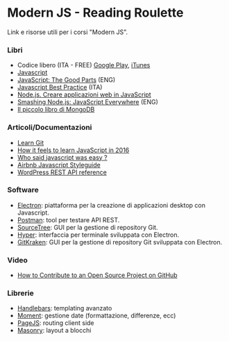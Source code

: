 # Modern JS - Reading Roulette
Link e risorse utili per i corsi "Modern JS".

### Libri
- Codice libero (ITA - FREE) [Google Play](https://play.google.com/store/books/details/Sam_Williams_Codice_Libero_Free_as_in_Freedom?id=1lloCtR6pgsC), [iTunes](https://itunes.apple.com/it/book/codice-libero-free-as-in-freedom/id588162095?mt=11)
- [Javascript](https://www.ibs.it/javascript-libro-kevin-yank-cameron-adams/e/9788850327577)
- [JavaScript: The Good Parts](https://www.amazon.com/JavaScript-Good-Parts-Douglas-Crockford/dp/0596517742) (ENG)
- [Javascript Best Practice](https://www.ibs.it/javascript-best-practices-libro-vari/e/9788866043164) (ITA)
- [Node.js. Creare applicazioni web in JavaScript](https://www.ibs.it/nodejs-creare-applicazioni-web-in-libro-marc-wandschneider/e/9788850332267)
- [Smashing Node.js: JavaScript Everywhere](https://www.amazon.com/Smashing-Node-js-JavaScript-Everywhere-Magazine/dp/1119962595) (ENG)
- [Il piccolo libro di MongoDB](https://nicolaiarocci.com/il-piccolo-libro-di-mongodb-edizione-italiana/)

### Articoli/Documentazioni
- [Learn Git](https://try.github.io/levels/1/challenges/1)
- [How it feels to learn JavaScript in 2016](https://hackernoon.com/how-it-feels-to-learn-javascript-in-2016-d3a717dd577f#.rdypazsgs)
- [Who said javascript was easy ?](https://hackernoon.com/who-said-javascript-easy-f4a1d5b399b8#.2vse647e5)
- [Airbnb Javascript Styleguide](https://github.com/airbnb/javascript)
- [WordPress REST API reference](https://developer.wordpress.org/rest-api/reference/)

### Software
- [Electron](http://electron.atom.io/): piattaforma per la creazione di applicazioni desktop con Javascript.
- [Postman](https://www.getpostman.com/): tool per testare API REST.
- [SourceTree](https://www.sourcetreeapp.com/): GUI per la gestione di repository Git.
- [Hyper](http://hyperterm.org/): interfaccia per terminale sviluppata con Electron.
- [GitKraken](https://www.gitkraken.com/): GUI per la gestione di repository Git sviluppata con Electron.

### Video
- [How to Contribute to an Open Source Project on GitHub](https://egghead.io/courses/how-to-contribute-to-an-open-source-project-on-github)

### Librerie
- [Handlebars](http://handlebarsjs.com/): templating avanzato
- [Moment](http://momentjs.com/): gestione date (formattazione, differenze, ecc)
- [PageJS](https://visionmedia.github.io/page.js/): routing client side
- [Masonry](http://masonry.desandro.com/): layout a blocchi
